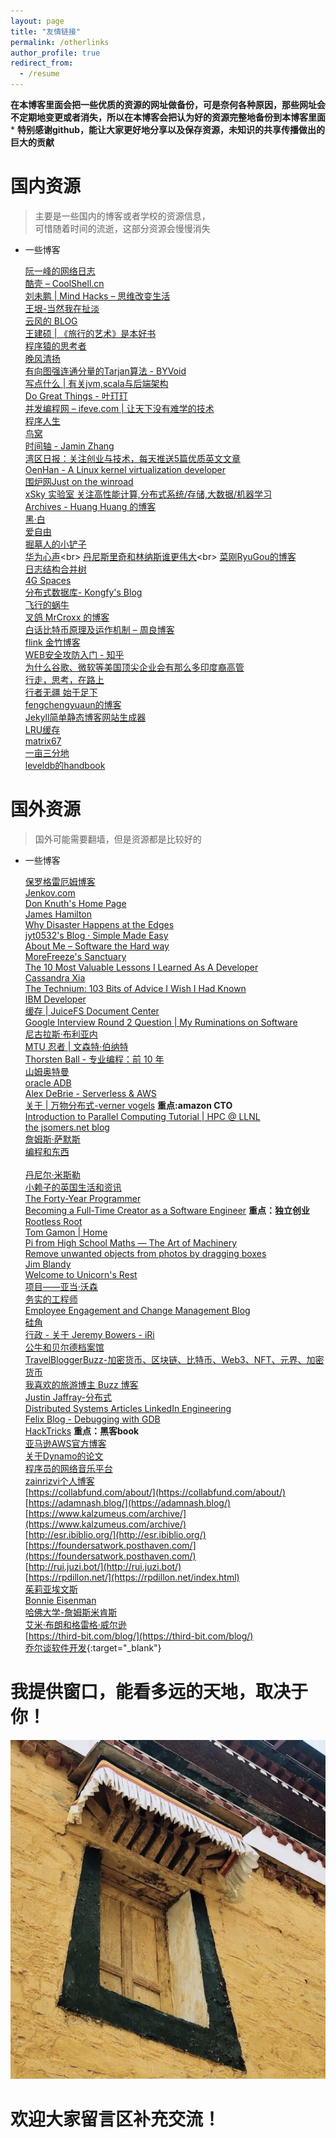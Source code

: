 ```yaml
---
layout: page
title: "友情链接"
permalink: /otherlinks
author_profile: true
redirect_from:
  - /resume
---
```


**在本博客里面会把一些优质的资源的网址做备份，可是奈何各种原因，那些网址会不定期地变更或者消失，所以在本博客会把认为好的资源完整地备份到本博客里面***
**特别感谢github，能让大家更好地分享以及保存资源，未知识的共享传播做出的巨大的贡献**

# 国内资源
>主要是一些国内的博客或者学校的资源信息，<br>
>可惜随着时间的流逝，这部分资源会慢慢消失

  * 一些博客    
  
  
    [阮一峰的网络日志](http://www.ruanyifeng.com/blog/)<br>
    [酷壳 – CoolShell.cn](https://www.coolshell.cn/)<br>
    [刘未鹏 | Mind Hacks – 思维改变生活](http://mindhacks.cn/)<br>
    [王垠-当然我在扯淡](http://www.yinwang.org/)<br>
    [云风的 BLOG](https://blog.codingnow.com/)<br>
    [王建硕 | 《旅行的艺术》是本好书](http://home.wangjianshuo.com/cn/)<br>
    [程序猿的思考者](https://program-think.blogspot.com)<br>
    [晚风清扬](http://www.qyjohn.net/)<br>
    [有向图强连通分量的Tarjan算法 - BYVoid](https://www.byvoid.com/zhs/blog/scc-tarjan)<br>
    [写点什么 | 有关jvm,scala与后端架构](http://hongjiang.info/)<br>
    [Do Great Things - 叶玎玎](http://yedingding.com/)<br>
    [并发编程网 – ifeve.com | 让天下没有难学的技术](http://ifeve.com/)<br>
    [程序人生](https://programlife.net/)<br>
    [鸟窝](https://colobu.com/)<br>
    [时间轴 - Jamin Zhang](https://jaminzhang.github.io/timeline/)<br>
    [湾区日报：关注创业与技术，每天推送5篇优质英文文章](https://wanqu.co/)<br>
    [OenHan - A Linux kernel virtualization developer](http://oenhan.com/)<br>
    [围炉网Just on the winroad](http://blog.weirong.li/)<br>
    [xSky 实验室 关注高性能计算,分布式系统/存储,大数据/机器学习](http://0xsky.com/)<br>
    [Archives - Huang Huang 的博客](https://mozillazg.com/archives.html)<br>
    [黑·白](http://blog.xiayf.cn/)<br>
    [爱自由](https://blog.just4fun.site/)<br>
    [掘墓人的小铲子](https://juemuren4449.com/)<br>
    [华为心声](https://xinsheng.huawei.com/cn/index.php?app=forum&mod=Detail&act=index&id=6228877")<br>
    [丹尼斯里奇和林纳斯谁更伟大](https://www.icode9.com/content-4-802660.html")<br>
    [菜刚RyuGou的博客](https://i6448038.github.io/2018/12/12/raft/)<br>
    [日志结构合并树](https://blog.csdn.net/EI__Nino/article/details/113984342)<br>
    [4G Spaces](https://blog.youxu.info/)<br>
    [分布式数据库- Kongfy&#39;s Blog](http://blog.kongfy.com/2020/10/)<br>
    [飞行的蜗牛](https://www.r9it.com/)<br>
    [叉鸽 MrCroxx 的博客](https://mrcroxx.github.io/)<br>
    [白话比特币原理及运作机制 – 周良博客](https://imzl.com/bitcoin-yuanli-jizhi.html)<br>
    [flink 金竹博客](https://enjoyment.cool/?spm=ata.21736010.0.0.2b74107e8clvut)<br>
    [WEB安全攻防入门 - 知乎](https://zhuanlan.zhihu.com/p/93265357)<br>
    [为什么谷歌、微软等美国顶尖企业会有那么多印度裔高管](https://www.zhihu.com/question/22860487)<br>
    [行走，思考，在路上](http://cnlox.is-programmer.com/posts/37276.html)<br>
    [行者无疆 始于足下](http://xiaohanyu.me/about/)<br>
    [fengchengyuaun的博客](https://zhu45.org/posts/2018/Mar/30/pebblesdb-building-key-value-stores-using-fragmented-log-structured-merge-trees/)<br>
    [Jekyll简单静态博客网站生成器](http://jekyllcn.com/docs/usage/)<br>
    [LRU缓存](https://blog.csdn.net/m0_58058653/article/details/123172483)<br>
    [matrix67](http://www.matrix67.com/)<br>
    [一亩三分地](https://www.1point3acres.com/bbs/)<br>
    [leveldb的handbook](https://leveldb-handbook.readthedocs.io/zh/latest/)<br>
    
# 国外资源
>国外可能需要翻墙，但是资源都是比较好的

 * 一些博客
 
   [保罗格雷厄姆博客](http://paulgraham.com/)<br>
   [Jenkov.com](http://jenkov.com/)<br> 
   [Don Knuth&#39;s Home Page](https://www-cs-faculty.stanford.edu/~knuth/)<br>
   [James Hamilton](https://mvdirona.com/jrh/Work/)<br>
   [Why Disaster Happens at the Edges](https://thenewstack.io/an-introduction-to-queue-theory-why-disaster-happens-at-the-edges/)<br>
   [jyt0532&#39;s Blog · Simple Made Easy](http://jyt0532.com/)<br> 
   [About Me – Software the Hard way](https://software.rajivprab.com/about/)<br>
   [MoreFreeze&#39;s Sanctuary](http://morefreeze.github.io/)<br>
   [The 10 Most Valuable Lessons I Learned As A Developer](https://blog.oliverjumpertz.dev/the-10-most-valuable-lessons-i-learned-as-a-developer)<br>
   [Cassandra Xia](https://cassandraxia.com/)<br>
   [The Technium: 103 Bits of Advice I Wish I Had Known](https://enjoyment.cool/archives/Apache-Flink-%E6%BC%AB%E8%B0%88/)<br>
   [IBM Developer](https://developer.ibm.com/blogs/introducing-stocktrader)<br>
   [缓存 | JuiceFS Document Center](https://juicefs.com/docs/zh/cloud/cache/#client-cache-sharing)<br>
   [Google Interview Round 2 Question | My Ruminations on Software](https://lispmachine.wordpress.com/2018/02/09/google-interview-round-2-question/)<br>
   [尼古拉斯·布利亚内](https://nicolasbouliane.com/)<br>
   [MTU 忍者 | 文森特·伯纳特](https://vincent.bernat.ch/en/blog)<br>
   [Thorsten Ball - 专业编程：前 10 年](https://thorstenball.com/blog/2022/05/17/professional-programming-the-first-10-years/)<br>
   [山姆奥特曼](https://blog.samaltman.com/archive)<br>
   [oracle ADB](http://www.dba-oracle.com/)<br>
   [Alex DeBrie - Serverless &amp; AWS](https://www.alexdebrie.com/)<br>
   [关于 | 万物分布式-verner vogels](https://www.allthingsdistributed.com/about.html) **重点:amazon CTO**<br>
   [Introduction to Parallel Computing Tutorial | HPC @ LLNL](https://hpc.llnl.gov/documentation/tutorials/introduction-parallel-computing-tutorial)<br>
   [the jsomers.net blog](http://jsomers.net/blog/speed-matters)<br>
   [詹姆斯·萨默斯](http://jsomers.net/)<br>
   [编程和东西](https://refruity.xyz/)<br>       
   [丹尼尔·米斯勒](https://danielmiessler.com/about/)<br>
   [小赖子的英国生活和资讯](https://justyy.com/archives-of-pagesposts)<br>
   [The Forty-Year Programmer](https://codefol.io/posts/the-forty-year-programmer/)<br>
   [Becoming a Full-Time Creator as a Software Engineer](https://blog.pragmaticengineer.com/how-to-become-a-full-time-creator/) **重点：独立创业**<br>
   [Rootless Root](http://www.catb.org/~esr/writings/unix-koans/index.html)<br>
   [Tom Gamon | Home](https://tomgamon.com/page/2/)<br>
   [Pi from High School Maths — The Art of Machinery](https://theartofmachinery.com/2020/10/26/pi_from_high_school_maths.html)<br>
   [Remove unwanted objects from photos by dragging boxes](https://cleanupphotos.com/)<br>
   [Jim Blandy](https://www.red-bean.com/~jimb/)<br>
   [Welcome to Unicorn&#39;s Rest](http://unicornsrest.org/)<br>
   [项目——亚当·沃森](https://adamwathan.me/projects/)<br>
   [务实的工程师](https://www.pragmaticengineer.com/)<br>
   [Employee Engagement and Change Management Blog](https://www.gapingvoid.com/blog/page/2/)<br>
   [硅角](https://siliconangle.com/category/big-data/)<br>
   [行政 - 关于 Jeremy Bowers - iRi](http://www.jerf.org/iri/post/2909)<br>
   [公牛和贝尔德档案馆](https://blog.rwbaird.com/archive)<br>
   [TravelBloggerBuzz-加密货币、区块链、比特币、Web3、NFT、元界、加密货币](https://travelbloggerbuzz.com/special-on-all-things-crypto-blockchain-bitcoin-web3-nfts-metaverse-cryptocurrencies-scams/)<br>
   [我喜欢的旅游博主 Buzz 博客](https://travelbloggerbuzz.com/blog-reviews/blogs-i-like/)<br>
   [Justin Jaffray-分布式](https://justinjaffray.com/notes/)<br>
   [Distributed Systems Articles LinkedIn Engineering](https://engineering.linkedin.com/blog/topic/distributed-systems)<br>
   [Felix Blog - Debugging with GDB](https://felix-knorr.net/posts/2022-02-27-direct-gdb.html)<br>
   [HackTricks](https://book.hacktricks.xyz/welcome/readme)  **重点：黑客book**<br>
   [亚马逊AWS官方博客](https://aws.amazon.com/cn/blogs/china/2022all/)<br>
   [关于Dynamo的论文](https://2cloudlab.com/nosql/the-dynamo-paper/)<br>
   [程序员的网络音乐平台](https://musicforprogramming.net/sixtytwo/)<br>
   [zainrizvi个人博客](https://www.zainrizvi.io/)<br>
   [https://collabfund.com/about/](https://collabfund.com/about/)<br>
   [https://adamnash.blog/](https://adamnash.blog/)<br>
   [https://www.kalzumeus.com/archive/](https://www.kalzumeus.com/archive/)<br>
   [http://esr.ibiblio.org/](http://esr.ibiblio.org/)<br>
   [https://foundersatwork.posthaven.com/](https://foundersatwork.posthaven.com/)<br>
   [http://rui.juzi.bot/](http://rui.juzi.bot/)<br>
   [https://rpdillon.net/](https://rpdillon.net/index.html)<br>
   [茱莉亚埃文斯](https://jvns.ca/projects/)<br>
   [Bonnie Eisenman](https://blog.bonnieeisenman.com/)<br>
   [哈佛大学-詹姆斯米肯斯](https://mickens.seas.harvard.edu/research)<br>
   [艾米·布朗和格雷格·威尔逊](http://www.aosabook.org/en/intro1.html#stewart-simon)<br>
   [https://third-bit.com/blog/](https://third-bit.com/blog/)<br>
   [乔尔谈软件开发](https://www.joelonsoftware.com/){:target="_blank"}<br>
   
            
 
# 我提供窗口，能看多远的天地，取决于你！

![road](/img/藏地窗口.png)          

# 欢迎大家留言区补充交流！

